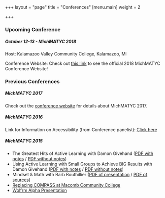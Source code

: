+++
layout = "page"
title = "Conferences"
[menu.main]
weight = 2

+++
### Upcoming Conference

##### October 12-13 - MichMATYC 2018

Host: Kalamazoo Valley Community College, Kalamazoo, MI

Conference Website: Check out [this link](https://sites.google.com/view/michmatyc2018/home) to see the official 2018 MichMATYC Conference Website!

### Previous Conferences

##### MichMATYC 2017

Check out the [conference website](https://sites.google.com/view/2017-michmatyc-conference/home) for details about MichMATYC 2017.  

##### MichMATYC 2016

Link for Information on Accessibility (from Conference panelist): [Click here](http://webaccess.msu.edu/Tutorials/index.html)  

##### MichMATYC 2015

* The Greatest Hits of Active Learning with Damon Givehand ([PDF with notes](http://www.michmatyc.org/Conferences/MichMATYC2015/Session_1_notes.pdf) / [PDF without notes](http://www.michmatyc.org/Conferences/MichMATYC2015/Session_1_no_notes.pdf))
* Using Active Learning with Small Groups to Achieve BIG Results with Damon Givehand ([PDF with notes](http://www.michmatyc.org/Conferences/MichMATYC2015/Session_2_notes.pdf) / [PDF without notes](http://www.michmatyc.org/Conferences/MichMATYC2015/Session_2_no_notes.pdf))
* Mindset & Math with Barb Bouthillier ([PDF of presentation](http://www.michmatyc.org/Conferences/MichMATYC2015/Mindset_n_Math_GRCC.pdf) / [PDF of sources](http://www.michmatyc.org/Conferences/MichMATYC2015/References_Resources_GRCC.pdf))
* [Replacing COMPASS at Macomb Community College](http://www.michmatyc.org/Conferences/MichMATYC2015/ReplacingCOMPASSMacomb.pdf)
* [Wolfrm Alpha Presentation](http://www.michmatyc.org/Conferences/MichMATYC2015/WolframPresentation.cdf)